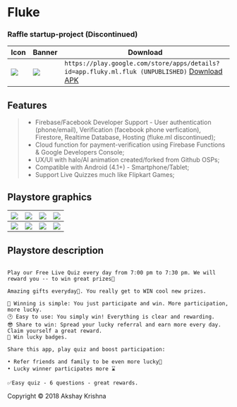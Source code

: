 # Fluke

### Raffle startup-project (Discontinued)

Icon  | Banner | Download
------------- | ------------- | ------------- 
![](https://github.com/Axeey/Fluke/blob/master/src/main/res/mipmap-xxhdpi/ic_launcher_round.png) | ![](https://github.com/Axeey/Fluke/blob/master/store/banner.png) | ```https://play.google.com/store/apps/details?id=app.fluky.ml.fluk (UNPUBLISHED)``` [Download APK](https://github.com/Axeey/Fluke/blob/master/release/Fluke.apk)

## Features

> - Firebase/Facebook Developer Support - User authentication (phone/email), Verification (facebook phone verfication), Firestore, Realtime Database, Hosting (fluke.ml discontinued);
> - Cloud function for payment-verification using Firebase Functions & Google Developers Console;
> - UX/UI with halo/AI animation created/forked from Github OSPs;
> - Compatible with Android (4.1+) - Smartphone/Tablet;
> - Support Live Quizzes much like Flipkart Games;

## Playstore graphics 

| ![](https://github.com/Axeey/Fluke/blob/master/store/1.png)  | ![](https://github.com/Axeey/Fluke/blob/master/store/2.png) | ![](https://github.com/Axeey/Fluke/blob/master/store/3.png) | ![](https://github.com/Axeey/Fluke/blob/master/store/4.png) |
| ------------- | ------------- | ------------- | ------------- | 
| ![](https://github.com/Axeey/Fluke/blob/master/store/5.png)  | ![](https://github.com/Axeey/Fluke/blob/master/store/6.png)  | ![](https://github.com/Axeey/Fluke/blob/master/store/7.png)  | ![](https://github.com/Axeey/Fluke/blob/master/store/8.png)  | 

## Playstore description 

```Free and Rewarding: Still thinking about that smartphone? Win it free 😊

Play our Free Live Quiz every day from 7:00 pm to 7:30 pm. We will reward you -- to win great prizes🌟

Amazing gifts everyday📅. You really get to WIN cool new prizes.

🎁 Winning is simple: You just participate and win. More participation, more lucky.
🕑 Easy to use: You simply win! Everything is clear and rewarding.
😎 Share to win: Spread your lucky referral and earn more every day. Claim yourself a great reward.
🍭 Win lucky badges.

Share this app, play quiz and boost participation:

• Refer friends and family to be even more lucky👥
• Lucky winner participates more ⌛

✅Easy quiz - 6 questions - great rewards.
```


Copyright © 2018 Akshay Krishna
